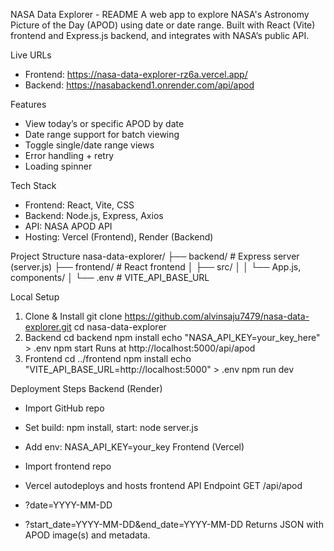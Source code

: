 NASA Data Explorer - README
A web app to explore NASA's Astronomy Picture of the Day (APOD) using date or date range.
Built with React (Vite) frontend and Express.js backend, and integrates with NASA’s public API.

Live URLs
- Frontend: https://nasa-data-explorer-rz6a.vercel.app/
- Backend: https://nasabackend1.onrender.com/api/apod

Features
- View today’s or specific APOD by date
- Date range support for batch viewing
- Toggle single/date range views
- Error handling + retry
- Loading spinner

Tech Stack
- Frontend: React, Vite, CSS
- Backend: Node.js, Express, Axios
- API: NASA APOD API
- Hosting: Vercel (Frontend), Render (Backend)

Project Structure
nasa-data-explorer/
├── backend/       # Express server (server.js)
├── frontend/      # React frontend
│   ├── src/
│   │   └── App.js, components/
│   └── .env       # VITE_API_BASE_URL

Local Setup
1. Clone & Install
git clone https://github.com/alvinsaju7479/nasa-data-explorer.git
cd nasa-data-explorer
2. Backend
cd backend
npm install
echo "NASA_API_KEY=your_key_here" > .env
npm start
Runs at http://localhost:5000/api/apod
3. Frontend
cd ../frontend
npm install
echo "VITE_API_BASE_URL=http://localhost:5000" > .env
npm run dev

Deployment Steps
Backend (Render)
- Import GitHub repo
- Set build: npm install, start: node server.js
- Add env: NASA_API_KEY=your_key
Frontend (Vercel)
- Import frontend repo

- Vercel autodeploys and hosts frontend
API Endpoint
GET /api/apod
- ?date=YYYY-MM-DD
- ?start_date=YYYY-MM-DD&end_date=YYYY-MM-DD
Returns JSON with APOD image(s) and metadata.


